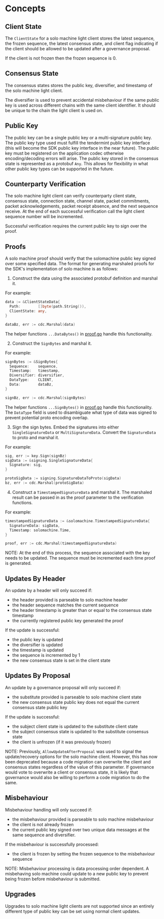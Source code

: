 <!--
order: 1
-->

# Concepts

## Client State

The `ClientState` for a solo machine light client stores the latest sequence, the frozen sequence,
the latest consensus state, and client flag indicating if the client should be allowed to be updated
after a governance proposal. 

If the client is not frozen then the frozen sequence is 0. 

## Consensus State

The consensus states stores the public key, diversifier, and timestamp of the solo machine light client. 

The diversifier is used to prevent accidental misbehaviour if the same public key is used across
different chains with the same client identifier. It should be unique to the chain the light client
is used on. 

## Public Key

The public key can be a single public key or a multi-signature public key. The public key type used
must fulfill the tendermint public key interface (this will become the SDK public key interface in the
near future). The public key must be registered on the application codec otherwise encoding/decoding 
errors will arise. The public key stored in the consensus state is represented as a protobuf `Any`. 
This allows for flexibility in what other public key types can be supported in the future. 
 
## Counterparty Verification

The solo machine light client can verify counterparty client state, consensus state, connection state,
channel state, packet commitments, packet acknowledgements, packet receipt absence, 
and the next sequence receive. At the end of each successful verification call the light
client sequence number will be incremented. 

Successful verification requires the current public key to sign over the proof.

## Proofs

A solo machine proof should verify that the solomachine public key signed
over some specified data. The format for generating marshaled proofs for
the SDK's implementation of solo machine is as follows:

1. Construct the data using the associated protobuf definition and marshal it.

For example:

```go
data := &ClientStateData{
  Path:        []byte(path.String()),
  ClientState: any,
}

dataBz, err := cdc.Marshal(data)
```

The helper functions `...DataBytes()` in [proof.go](../proof.go) handle this
functionality. 

2. Construct the `SignBytes` and marshal it.

For example:

```go
signBytes := &SignBytes{
  Sequence:    sequence,
  Timestamp:   timestamp,
  Diversifier: diversifier,
  DataType:    CLIENT,
  Data:        dataBz,
}

signBz, err := cdc.Marshal(signBytes)
```

The helper functions `...SignBytes()` in [proof.go](../proof.go) handle this functionality.
The `DataType` field is used to disambiguate what type of data was signed to prevent potential 
proto encoding overlap.

3. Sign the sign bytes. Embed the signatures into either `SingleSignatureData` or `MultiSignatureData`.
Convert the `SignatureData` to proto and marshal it.

For example:

```go
sig, err := key.Sign(signBz)
sigData := &signing.SingleSignatureData{
  Signature: sig,
}

protoSigData := signing.SignatureDataToProto(sigData)
bz, err := cdc.Marshal(protoSigData)
```

4. Construct a `TimestampedSignatureData` and marshal it. The marshaled result can be passed in 
as the proof parameter to the verification functions.

For example:

```go
timestampedSignatureData := &solomachine.TimestampedSignatureData{
  SignatureData: sigData,
  Timestamp: solomachine.Time,
}

proof, err := cdc.Marshal(timestampedSignatureData)
```

NOTE: At the end of this process, the sequence associated with the key needs to be updated. 
The sequence must be incremented each time proof is generated. 

## Updates By Header

An update by a header will only succeed if:

- the header provided is parseable to solo machine header
- the header sequence matches the current sequence
- the header timestamp is greater than or equal to the consensus state timestamp
- the currently registered public key generated the proof

If the update is successful:

- the public key is updated
- the diversifier is updated
- the timestamp is updated
- the sequence is incremented by 1
- the new consensus state is set in the client state 

## Updates By Proposal

An update by a governance proposal will only succeed if:

- the substitute provided is parseable to solo machine client state
- the new consensus state public key does not equal the current consensus state public key

If the update is successful:

- the subject client state is updated to the substitute client state
- the subject consensus state is updated to the substitute consensus state
- the client is unfrozen (if it was previously frozen)

NOTE: Previously, `AllowUpdateAfterProposal` was used to signal the update/recovery options for the solo machine client.  However, this has now been deprecated because a code migration can overwrite the client and consensus states regardless of the value of this parameter. If governance would vote to overwrite a client or consensus state, it is likely that governance would also be willing to perform a code migration to do the same.

## Misbehaviour

Misbehaviour handling will only succeed if:

- the misbehaviour provided is parseable to solo machine misbehaviour
- the client is not already frozen
- the current public key signed over two unique data messages at the same sequence and diversifier. 

If the misbehaviour is successfully processed:

- the client is frozen by setting the frozen sequence to the misbehaviour sequence

NOTE: Misbehaviour processing is data processing order dependent. A misbehaving solo machine
could update to a new public key to prevent being frozen before misbehaviour is submitted. 

## Upgrades

Upgrades to solo machine light clients are not supported since an entirely different type of 
public key can be set using normal client updates.
